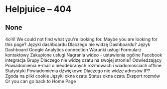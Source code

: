 # Helpjuice – 404
## None
4o’4!
We could not find what you're looking for. 
Maybe you are looking for this page?
Języki dashboardu
Dlaczego nie widzę Dashboardu?
Język Dashboard
Google Analytics connection
Warunki usługi
Formularz kontaktowy
Zakupione usługi
Nagrania wideo - ustawienia ogólne
Facebook integracja
Grupy
Dlaczego nie widzę czatu na swojej stronie?
Odwiedzający
Powiadomienia e-mail o nieodebranych rozmowach i wiadomościach offline
Statystyki
Powiadomienia dźwiękowe
Dlaczego nie widzę adresów IP?
Zgoda na pliki cookie
Języki okna czatu
Status okna czatu
Eksport rozmów
Or you can go back to Home Page

